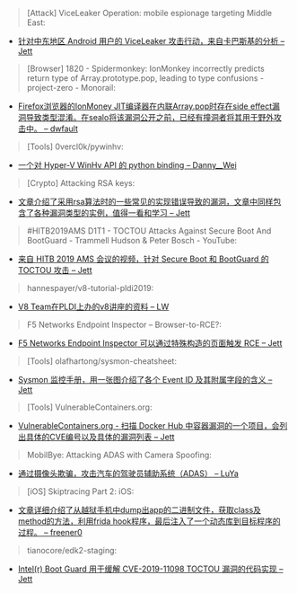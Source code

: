 > [Attack] ViceLeaker Operation: mobile espionage targeting Middle East: 


* [针对中东地区 Android 用户的 ViceLeaker 攻击行动，来自卡巴斯基的分析 – Jett](https://securelist.com/fanning-the-flames-viceleaker-operation/90877/)



> [Browser] 1820 - Spidermonkey: IonMonkey incorrectly predicts return type of Array.prototype.pop, leading to type confusions - project-zero - Monorail: 


* [Firefox浏览器的IonMoney JIT编译器在内联Array.pop时存在side effect漏洞导致类型混淆。在sealo将该漏洞公开之前，已经有撞洞者将其用于野外攻击中。 – dwfault](https://bugs.chromium.org/p/project-zero/issues/detail?id=1820)



> [Tools] 0vercl0k/pywinhv: 


* [一个对 Hyper-V WinHv API 的 python binding – Danny__Wei](https://github.com/0vercl0k/pywinhv)



> [Crypto] Attacking RSA keys: 


* [文章介绍了采用rsa算法时的一些常见的实现错误导致的漏洞，文章中同样包含了各种漏洞类型的实例，值得一看和学习 – Jett](https://www.sjoerdlangkemper.nl/2019/06/19/attacking-rsa/)



> #HITB2019AMS D1T1 - TOCTOU Attacks Against Secure Boot And BootGuard - Trammell Hudson & Peter Bosch - YouTube: 


* [来自 HITB 2019 AMS 会议的视频，针对 Secure Boot 和 BootGuard 的 TOCTOU 攻击 – Jett](https://www.youtube.com/watch?v=hx9MS1_1e2c)



> hannespayer/v8-tutorial-pldi2019: 


* [V8 Team在PLDI上办的v8讲座的资料 – LW](https://github.com/hannespayer/v8-tutorial-pldi2019)



> F5 Networks Endpoint Inspector – Browser-to-RCE?: 


* [F5 Networks Endpoint Inspector 可以通过特殊构造的页面触发 RCE – Jett](https://www.pentestpartners.com/security-blog/f5-networks-endpoint-inspector-browser-to-rce/)



> [Tools] olafhartong/sysmon-cheatsheet: 


* [Sysmon 监控手册，用一张图介绍了各个 Event ID 及其附属字段的含义 – Jett](https://github.com/olafhartong/sysmon-cheatsheet)



> [Tools] VulnerableContainers.org: 


* [VulnerableContainers.org - 扫描 Docker Hub 中容器漏洞的一个项目，会列出具体的CVE编号以及具体的漏洞列表 – Jett](https://vulnerablecontainers.org/)



> MobilBye: Attacking ADAS with Camera Spoofing: 


* [通过摄像头欺骗，攻击汽车的驾驶员辅助系统（ADAS） – LuYa](https://arxiv.org/abs/1906.09765)



> [iOS] Skiptracing Part 2: iOS: 


* [文章详细介绍了从越狱手机中dump出app的二进制文件，获取class及method的方法，利用frida hook程序，最后注入了一个动态库到目标程序的过程。 – freener0](https://medium.com/@lerner98/skiptracing-part-2-ios-3c610205858b)



> tianocore/edk2-staging: 


* [Intel(r) Boot Guard 用于缓解 CVE-2019-11098 TOCTOU 漏洞的代码实现 – Jett](https://github.com/tianocore/edk2-staging/tree/BootGuardTocTouVulnerabilityMitigation)